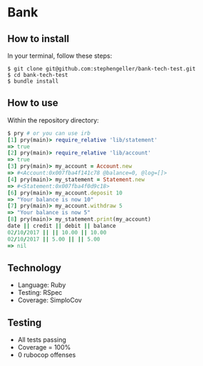 # Bank

## How to install

In your terminal, follow these steps:

```
$ git clone git@github.com:stephengeller/bank-tech-test.git
$ cd bank-tech-test
$ bundle install
```

## How to use

Within the repository directory:
```Ruby
$ pry # or you can use irb
[1] pry(main)> require_relative 'lib/statement'
=> true
[2] pry(main)> require_relative 'lib/account'
=> true
[3] pry(main)> my_account = Account.new
=> #<Account:0x007fba4f141c78 @balance=0, @log=[]>
[4] pry(main)> my_statement = Statement.new
=> #<Statement:0x007fba4f0d9c18>
[6] pry(main)> my_account.deposit 10
=> "Your balance is now 10"
[7] pry(main)> my_account.withdraw 5
=> "Your balance is now 5"
[8] pry(main)> my_statement.print(my_account)
date || credit || debit || balance
02/10/2017 || || 10.00 || 10.00
02/10/2017 || 5.00 || || 5.00
=> nil
```

## Technology

  - Language: Ruby
  - Testing: RSpec
  - Coverage: SimploCov

## Testing

  - All tests passing
  - Coverage = 100%
  - 0 rubocop offenses
